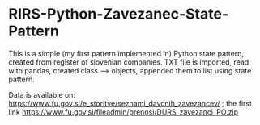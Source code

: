 # RIRS-Python-Zavezanec-State-Pattern
This is a simple (my first pattern implemented in) Python state pattern, created from register of slovenian companies. TXT file is imported, read with pandas, created class --> objects, appended them to list using state pattern. 

Data is available on: https://www.fu.gov.si/e_storitve/seznami_davcnih_zavezancev/  ; the first link https://www.fu.gov.si/fileadmin/prenosi/DURS_zavezanci_PO.zip
